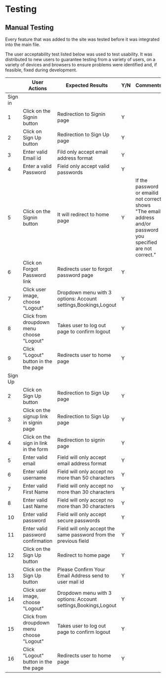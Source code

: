 # Testing

## Manual Testing

Every feature that was added to the site was tested before it was integrated into the main file.

The user acceptability test listed below was used to test usability. It was distributed to new users to guarantee testing from a variety of users, on a variety of devices and browsers to ensure problems were identified and, if feasible, fixed during development.

|     | User Actions           | Expected Results | Y/N | Comments    |
|-------------|------------------------|------------------|------|-------------|
| Sign in     |                        |                  |      |             |
| 1           | Click on the Signin button | Redirection to Signin page | Y |          |
| 2           | Click on Sign Up button | Redirection to Sign Up page | Y |          |
| 3           | Enter valid Email id | Fild only accept email address format | Y |          |
| 4           | Enter a valid Password | Field only accept valid passwords | Y |          |
| 5           | Click on the Signin button  | It will redirect to home page | Y |  If the password or emailid not correct shows "The email address and/or password you specified are not correct."         |
| 6           | Click on Forgot Password link | Redirects user to forgot password page | Y |          |
| 7           | Click user image, choose "Logout"| Dropdown menu with 3 options: Account settings,Bookings,Logout | Y |          |
| 8           | Click from droupdown menu choose "Logout"| Takes user to log out page to confirm logout | Y |          |
| 9           | Click "Logout" button  in the the page| Redirects user to home page | Y |          |
| Sign Up     |                        |                  |      |             |
| 2           | Click on Sign Up button | Redirection to Sign Up page | Y |          |
| 3           | Click on the signup link in signin page | Redirection to Sign Up page | Y |          |
| 4           | Click on the sign in link in the form | Redirection to signin page | Y |          |
| 5           | Enter valid email | Field will only accept email address format | Y |          |
| 6           | Enter valid username | Field will only accept no more than 50 characters | Y |          |
| 7           | Enter valid First Name | Field will only accept no more than 30 characters | Y |          |
| 8           | Enter valid Last Name | Field will only accept no more than 30 characters | Y |          |
| 10          | Enter valid password | Field will only accept secure passwords | Y |          |
| 11          | Enter valid password confirmation | Field will only accept the same password from the previous field | Y |          |
| 12          | Click on the Sign Up button | Redirect to home page | Y |          |
| 13          | Click on the Sign Up button | Please Confirm Your Email Address send to user mail id | Y |          |
| 14           | Click user image, choose "Logout"| Dropdown menu with 3 options: Account settings,Bookings,Logout | Y |          |
| 15           | Click from droupdown menu choose "Logout"| Takes user to log out page to confirm logout | Y |          |
| 16           | Click "Logout" button  in the the page| Redirects user to home page | Y |          |